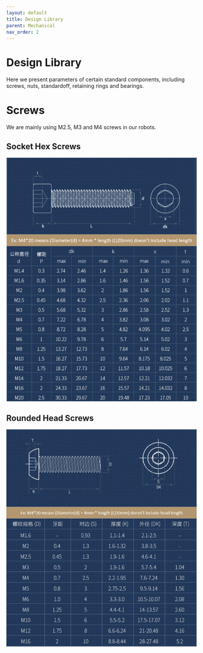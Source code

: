 ```yaml
---
layout: default
title: Design Library
parent: Mechanical
nav_order: 2
---
```


# Design Library
Here we present parameters of certain standard components, including screws, nuts, standardoff, retaining rings and bearings. 

# Screws
We are mainly using M2.5, M3 and M4 screws in our robots.

## Socket Hex Screws
![img](pictures\design_library\Hex_screw.png)

## Rounded Head Screws
![img](pictures\design_library\rounded_head_screw.png)
